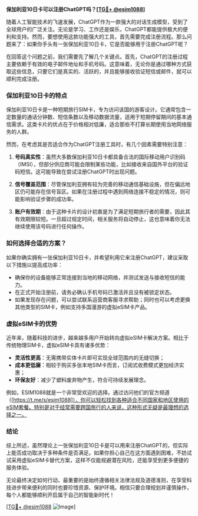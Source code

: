 **保加利亚10日卡可以注册ChatGPT吗？[[TG💪+ @esim1088](https://t.me/s/esim1088)]**

随着人工智能技术的飞速发展，ChatGPT作为一款强大的对话生成模型，受到了全球用户的广泛关注。无论是学习、工作还是娱乐，ChatGPT都能提供极大的便利和支持。然而，要想使用这款功能强大的工具，首先需要完成注册流程。那么问题来了：如果你手头有一张保加利亚10日卡，它是否能够用于注册ChatGPT呢？

在回答这个问题之前，我们需要先了解几个关键点。首先，ChatGPT的注册过程主要依赖于有效的电子邮件地址和手机号码。这意味着，无论你是通过哪种方式获取这些信息，只要它们是真实的、活跃的，并且能够接收验证短信或邮件，就可以顺利完成注册。

### 保加利亚10日卡的特点

保加利亚10日卡是一种短期旅行SIM卡，专为访问该国的游客设计。它通常包含一定数量的通话分钟数、短信条数以及移动数据流量，适用于短期停留期间的基本通信需求。这类卡片的优点在于价格相对低廉，适合那些不打算长期使用当地网络服务的人群。

然而，在考虑其是否适合作为ChatGPT注册工具时，有几个因素需要特别注意：

1. **号码真实性**：虽然大多数保加利亚10日卡都具备合法的国际移动用户识别码（IMSI），但部分供应商可能会限制某些功能，比如接收来自国外平台的验证码短信。这可能导致在尝试注册ChatGPT时出现问题。
   
2. **信号覆盖范围**：尽管保加利亚拥有较为完善的移动通信基础设施，但在偏远地区仍可能存在信号盲区。如果在注册过程中遇到网络连接不稳定的情况，则可能影响验证步骤的成功率。

3. **账户有效期**：由于这种卡片的设计初衷是为了满足短期旅行者的需要，因此其有效期限较短。一旦超过规定时间，相关服务将自动停止，这也意味着你无法继续使用该号码进行任何操作。

### 如何选择合适的方案？

如果你确实拥有一张保加利亚10日卡，并希望利用它来注册ChatGPT，建议采取以下措施以提高成功率：

- 确保你的设备能够正常连接到当地的移动网络，并测试发送与接收短信的能力。
- 在正式开始注册前，请务必确认手机号码已激活并且没有被锁定状态。
- 如果发现存在问题，可以尝试联系运营商客服寻求帮助；同时也可以考虑更换其他类型的SIM卡，例如支持多国漫游的虚拟eSIM卡产品。

### 虚拟eSIM卡的优势

近年来，随着科技的进步，越来越多用户开始转向虚拟eSIM卡解决方案。相比于传统物理SIM卡，虚拟eSIM卡具有诸多优势：

- **灵活性更高**：无需携带实体卡片即可实现全球范围内的无缝切换；
- **成本更低廉**：相较于购买多张本地SIM卡而言，订阅式收费模式更加经济实惠；
- **环保友好**：减少了塑料废弃物产生，符合可持续发展理念。

例如，ESIM1088就是一个非常受欢迎的选择。通过访问他们的官方频道（[https://t.me/s/esim1088]），你可以轻松找到各种适合不同国家和地区使用的eSIM套餐。特别是对于经常需要跨国旅行的人来说，这种形式无疑是最理想的选择之一。

### 结论

综上所述，虽然理论上一张保加利亚10日卡是可以用来注册ChatGPT的，但实际上能否成功取决于多种条件是否满足。如果你担心自己在这方面遇到困难，不妨试试采用虚拟eSIM卡替代方案，这样不仅能规避潜在风险，还能享受到更多便捷的服务体验。

无论最终决定如何行动，最重要的是始终遵循相关法律法规及道德准则，在享受科技进步带来便利的同时也要珍惜资源、保护环境。相信只要合理规划并谨慎操作，每个人都能够顺利开启属于自己的智能新时代！

[[TG💪+ @esim1088](https://t.me/s/esim1088) ![Image](https://i.postimg.cc/4NQfJmqS/Snipaste-2025-05-13-00-14-12.png)]